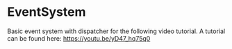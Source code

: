 # EventSystem
Basic event system with dispatcher for the following video tutorial. A tutorial can be found here: https://youtu.be/yD47_hq75q0
